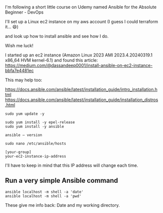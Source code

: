 I'm following a short little course on Udemy
named Ansible for the Absolute Beginner - DevOps


I'll set up a Linux ec2 instance on my aws account
(I guess I could terraform it... 😄)

and look up how to install ansible and see how I do.

Wish me luck!

I started up an ec2 instance (Amazon Linux 2023 AMI 2023.4.20240319.1 x86_64 HVM kernel-6.1) and found this article:
https://medium.com/@dassandeep0001/install-ansible-on-ec2-instance-bbfa7e4481ec

This may help too:

https://docs.ansible.com/ansible/latest/installation_guide/intro_installation.html
https://docs.ansible.com/ansible/latest/installation_guide/installation_distros.html



```
sudo yum update -y

sudo yum install -y epel-release
sudo yum install -y ansible

ansible — version

sudo nano /etc/ansible/hosts

[your-group]
your-ec2-instance-ip-address
```
I'll have to keep in mind that this IP address will change each time.


## Run a very simple Ansible command

```
ansible localhost -m shell -a 'date'
ansible localhost -m shell -a 'pwd'
```

These give me info back:  Date
and
my working directory.


